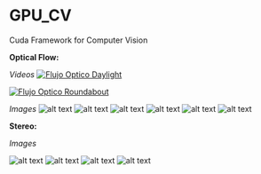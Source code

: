 # GPU_CV
Cuda Framework for Computer Vision

**Optical Flow:** 

*Videos*
[![Flujo Optico Daylight](https://img.youtube.com/vi/yUOvKVBOEYM/0.jpg)](https://www.youtube.com/watch?v=yUOvKVBOEYM&ab_channel=Pablitinho00)

[![Flujo Optico Roundabout](https://img.youtube.com/vi/pMAXdkSaIIw/0.jpg)](https://www.youtube.com/watch?v=pMAXdkSaIIw&ab_channel=Pablitinho00)

*Images*
![alt text][of_army_data]
![alt text][of_army]
![alt text][of_hydrangea_data]
![alt text][of_hydrangea]
![alt text][of_walking_data]
![alt text][of_walking]


[of_army_data]: ./data/Army/frame10.png "Army"
[of_army]: ./results/army.JPG "Army"

[of_hydrangea_data]: ./data/Hydrangea/frame10.png "Hydrangea"
[of_hydrangea]: ./results/Hydrangea.JPG "Hydrangea"

[of_walking_data]: ./data/Walking/frame10.png "walking"
[of_walking]: ./results/walking.JPG "walking"

**Stereo:** 

*Images*

![alt text][of_dolls_data]
![alt text][of_dolls]
![alt text][of_piano_data]
![alt text][of_piano]

[of_dolls_data]: ./data/dolls/frame8.png "Dolls"
[of_dolls]: ./results/dolls.JPG "Dolls"
[of_piano_data]: ./data/piano/frame8.png "Piano"
[of_piano]: ./results/piano.JPG "Piano"